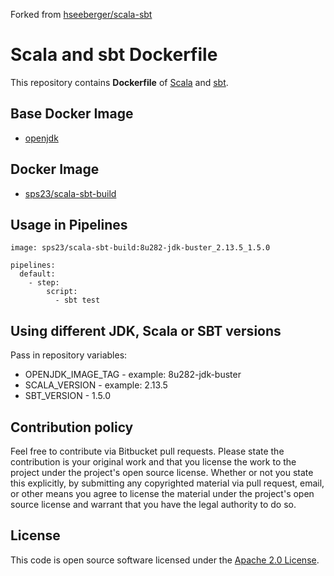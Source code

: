 Forked from [hseeberger/scala-sbt](https://github.com/hseeberger/scala-sbt)

# Scala and sbt Dockerfile

This repository contains **Dockerfile** of [Scala](http://www.scala-lang.org) and [sbt](http://www.scala-sbt.org).


## Base Docker Image

* [openjdk](https://hub.docker.com/_/openjdk)

## Docker Image 

* [sps23/scala-sbt-build](https://hub.docker.com/repository/docker/sps23/scala-sbt-build)

## Usage in Pipelines ##

```
image: sps23/scala-sbt-build:8u282-jdk-buster_2.13.5_1.5.0

pipelines:
  default:
    - step:
        script:
          - sbt test
```

## Using different JDK, Scala or SBT versions
Pass in repository variables:
* OPENJDK_IMAGE_TAG - example: 8u282-jdk-buster
* SCALA_VERSION - example: 2.13.5
* SBT_VERSION - 1.5.0


## Contribution policy ##

Feel free to contribute via Bitbucket pull requests. Please state the contribution is your original work and that you license the work to the project under the project's open source license. Whether or not you state this explicitly, by submitting any copyrighted material via pull request, email, or other means you agree to license the material under the project's open source license and warrant that you have the legal authority to do so.


## License ##

This code is open source software licensed under the [Apache 2.0 License]("http://www.apache.org/licenses/LICENSE-2.0.html").